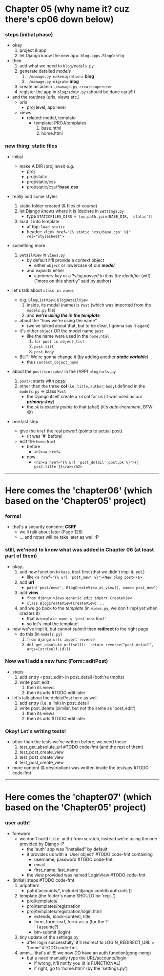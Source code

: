 # Chapter 05 (why name it? cuz there's cp06 down below)

### steps (initial phase)
- okay 
    1. project & app 
    2. let Django know the new app: ```blog.apps.BlogConfig```
- then 
    1. add what we need to ```blog/models.py```
    2. generate detailed *models* 
        1. ```./manage.py makemigrations``` **blog**
        2. ```./manage.py migrate``` **blog**
    3. create an admin ```./manage.py createsuperuser```
    4. register the app in ```blog/admin.py``` (should be done early!!)
- and the routines (urls, views etc.)
    - urls 
        - proj level, app level
    - views
        - related: model, template 
            - template: PROJ/templates
                1. base.html
                2. home.html 


### new thing: **static files**
- initial 
    - make A DIR (proj level) e.g. 
        - proj
        - proj/static
        - proj/static/css
        - proj/static/css/***base.css**
- really add some styles 
    1. static folder created (& files of course) 
    2. let Django *knows* where it is (declare in ```settings.py```
        - type ```STATICFILES_DIRS = [os.path.join(BASE_DIR, 'static')]``` 
    3. load it into template
        - at top: ```load static```
        - header: ```<link href="{% static 'css/base.css' %}" rel="stylesheet">```

- something more 
    1. ```DetailView``` in ```views.py```
        - by default it'll provide a context object 
            - either ```object``` or lowercase of our ***model***
        - and *expects* either 
            - a *primary key* or a ?*slug passed to it as the identifier* (wtf) ("more on this shortly" said by author)

- let's talk about ```class in views```
    - e.g. ```BlogListView```, ```BlogDetailView```
        1. inside, its model (name) is ```Post``` (which was imported from the ```models.py``` file)
        2. and ***we're using the in the template***
    - about the "how we're using the name"
        - (we've talked about that, but to be clear, I gonna say it again)
    - it's either ```object``` OR the model name ```post``` 
        - like the name were used in the ```home.html```
            1. ```for post in object_list```
            2. ```post.titl```
            3. ```post.body```
    - BUT! We're gonna change it (by adding another ***static variable***)
        - thus ```context_object_name```


- about the ```post/<int:pk>/``` in the (APP) ```blog/urls.py```
    1. ```post/```: starts with [post/](post/)
    2. other than the three **col** (i.e. ```title```, ```author```, ```body```) defined in the ```models.py``` => class ```Post```
        - the Django itself create a ```id``` col for us (it was used as our ***primary-key***)
        - the ```pk``` is exactly *points* to that (aha!) (it's *auto-increment*, BTW 😅)

- one last step
    - give the ```href``` the real power! (points to actual post)
        - (it was '#' before)
    - edit the ```home.html```
        - before 
            - ```<h2><a href=```
        - now
            - ```<h2><a href="{% url 'post_detail' post.pk %}">{{ post.title }}</a></h2>```


<hr>

# Here comes the 'chapter06' (which based on the 'Chapter05' project)

### forms! 
- that's a security concern: **CSRF** 
    - we'll talk about later (Page 128) 
    - ... and notes will be take later as well :P
  
### still, we'need to know what was added in Chapter 06 (at least part of them)
- okay.. 
    1. add new function to ```base.html``` first (that we didn't impl it, yet.)
        - like ```<a href="{% url 'post_new' %}">+New blog post</a>```
    2. add **url**
        - ```path('post/new/', BlogCreateView.as_view(), name='post_new')```
    3. add **view**
        - ```from django.views.generic.edit import CreateView```
        - ```class BlogCreateView(CreateView):``` ... 
    4. and we go back to the *template* (in ```views.py```, we don't impl yet when creates it)
        - that is```template_name = 'post_new.html'```
        - so let's impl the template! 
- now we've impl it, but cannot *submit* then **redirect** to the right page
    - do this (in ```models.py```)
        1. ```from django.urls import reverse```
        2. ```def get_absolute_url(self):  return reverse("post_detail", args=[str(self.id)])```


### Now we'll add a new func (Form::editPost)
- steps 
    1. add entry <post_edit> in post_detail (both're tmplts)
    2. write post_edit   
        1. then its views 
        2. then its urls #TODO edit later
- let's talk about the deletePost here as well
    1. add entry (i.e. a link) in post_detail 
    2. write post_delete (similar, but not the same as 'post_edit')
        1. then its views 
        2. then its urls #TODO edit later 


### Okay! Let's writing tests! 
- other than the tests we've written before, we need these 
    1. test_get_absolute_url #TODO code-fmt (and the rest of them)
    2. test_post_create_view
    3. test_post_create_view
    4. test_post_create_view
- more content (& description) was written inside the tests.py #TODO code-fmt


<hr>

# Here comes the 'chapter07' (which <also> based on the 'Chapter05' project)

### user auth! 
- foreword 
    - we don't build it (i.e. auth) from scratch, instead we're using the one provided by Django :P
        - the 'auth' app was "installed" by default 
        - it provides us with a 'User object' #TODO code-fmt containing 
            - username, password #TODO code-fmt 
            - email 
            - first_name, last_name 
        - the view provided was named LoginView #TODO code-fmt
- (initial) steps #TODO code-fmt
    1. urlpattern 
        - path('accounts/', include('django.contrib.auth.urls')) 
    2. template (the folder's name SHOULD be 'regi..')
        - proj/templates/
        - proj/templates/registration
        - proj/templates/registration/login.html
            - extends, block-content, title 
            - form, form-csrf, form-as-p (for the ?'<br>' I assume?) 
            - btn-submit (login)
    3. tiny update of the settings.py 
        - after login successfully, it'll redirect to LOGIN_REDIRECT_URL = 'home' #TODO code-fmt
    4. umm... that's all!!!! we now DO have an auth function(gong-neng)
        - but u need manually type the URL/accounts/login 
            - if wrong, it'll notify you (it is FUNCTIONAL)
            - if right, go to 'home.html' (by the 'settings.py')